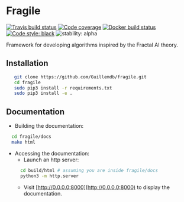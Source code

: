 # Fragile
[![Travis build status](https://travis-ci.com/guillemdb/fragile.svg)](https://travis-ci.com/guillemdb/fragile)
[![Code coverage](https://codecov.io/github/guillemdb/fragile/coverage.svg)](https://codecov.io/github/guillemdb/fragile)
[![Docker build status](https://img.shields.io/docker/build/guillemdb/fragile.svg)](https://hub.docker.com/r/guillemdb/fragile)
[![Code style: black](https://img.shields.io/badge/code%20style-black-000000.svg)](https://github.com/ambv/black) 
![stability: alpha](https://svg-badge.appspot.com/badge/stability/alpha?color=f47142)

Framework for developing algorithms inspired by the Fractal AI theory.

## Installation
```bash
   git clone https://github.com/Guillemdb/fragile.git
   cd fragile
   sudo pip3 install -r requirements.txt
   sudo pip3 install -e .
```

## Documentation


* Building the documentation:
    
```bash
  cd fragile/docs
  make html
``` 

* Accessing the documentation:
    - Launch an http server:
    ```bash
      cd build/html # assuming you are inside fragile/docs
      python3 -m http.server      
    ```
    - Visit [http://0.0.0.0:8000](http://0.0.0.0:8000) to display the documentation.